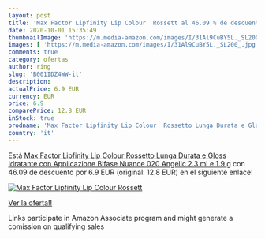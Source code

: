 ```yaml
---
layout: post
title: 'Max Factor Lipfinity Lip Colour  Rossett al 46.09 % de descuento'
date: 2020-10-01 15:35:49
thumbnailImage: 'https://m.media-amazon.com/images/I/31Al9CuBY5L._SL200_.jpg'
images: [ 'https://m.media-amazon.com/images/I/31Al9CuBY5L._SL200_.jpg' ]
comments: true
category: ofertas
author: ring
slug: 'B001IDZ4WW-it'
description:
actualPrice: 6.9 EUR
currency: EUR
price: 6.9
comparePrice: 12.8 EUR
inStock: true
prodname: 'Max Factor Lipfinity Lip Colour  Rossetto Lunga Durata e Gloss Idratante con Applicazione Bifase  Nuance 020 Angelic  2.3 ml e 1.9 g'
country: 'it'
---
```


Está [Max Factor Lipfinity Lip Colour  Rossetto Lunga Durata e Gloss Idratante con Applicazione Bifase  Nuance 020 Angelic  2.3 ml e 1.9 g](https://www.amazon.it/dp/B001IDZ4WW/?tag=tolees00-21) con 46.09 de descuento por 6.9 EUR (original: 12.8 EUR) en el siguiente enlace!

[![Max Factor Lipfinity Lip Colour  Rossett](https://m.media-amazon.com/images/I/31Al9CuBY5L._SL200_.jpg)](https://www.amazon.it/dp/B001IDZ4WW/?tag=tolees00-21)

[Ver la oferta!!](https://www.amazon.it/dp/B001IDZ4WW/?tag=tolees00-21)

Links participate in Amazon Associate program and might generate a comission on qualifying sales


